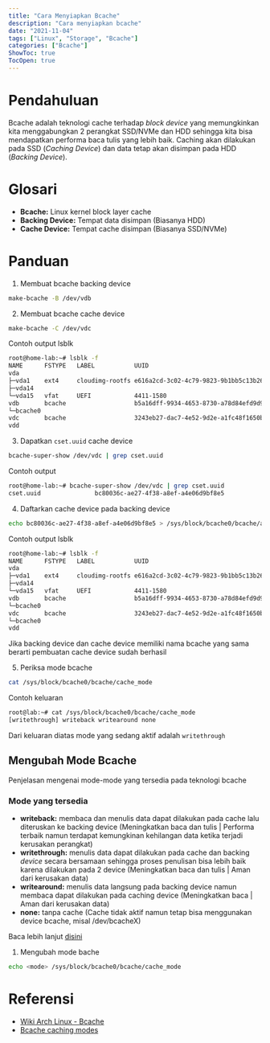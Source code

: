 ```yaml
---
title: "Cara Menyiapkan Bcache"
description: "Cara menyiapkan bcache"
date: "2021-11-04"
tags: ["Linux", "Storage", "Bcache"]
categories: ["Bcache"]
ShowToc: true
TocOpen: true
---
```


# Pendahuluan
Bcache adalah teknologi cache terhadap _block device_ yang memungkinkan kita menggabungkan 2 perangkat SSD/NVMe dan HDD sehingga kita bisa mendapatkan performa baca tulis yang lebih baik. Caching akan dilakukan pada SSD (_Caching Device_) dan data tetap akan disimpan pada HDD (_Backing Device_).

# Glosari
- **Bcache:** Linux kernel block layer cache
- **Backing Device:** Tempat data disimpan (Biasanya HDD)
- **Cache Device:** Tempat cache disimpan (Biasanya SSD/NVMe)

# Panduan
1. Membuat bcache backing device
```bash
make-bcache -B /dev/vdb
```

2. Membuat bcache cache device
```bash
make-bcache -C /dev/vdc
```

Contoh output lsblk
```bash
root@home-lab:~# lsblk -f
NAME      FSTYPE   LABEL           UUID                                 FSAVAIL FSUSE% MOUNTPOINT
vda
├─vda1    ext4     cloudimg-rootfs e616a2cd-3c02-4c79-9823-9b1bb5c13b26   88.3G     9% /
├─vda14
└─vda15   vfat     UEFI            4411-1580                              97.8M     6% /boot/efi
vdb       bcache                   b5a16dff-9934-4653-8730-a78d84efd9d9
└─bcache0
vdc       bcache                   3243eb27-dac7-4e52-9d2e-a1fc48f1650b
vdd
```

3. Dapatkan `cset.uuid` cache device
```bash
bcache-super-show /dev/vdc | grep cset.uuid
```

Contoh output
```bash
root@home-lab:~# bcache-super-show /dev/vdc | grep cset.uuid
cset.uuid               bc80036c-ae27-4f38-a8ef-a4e06d9bf8e5
```

4. Daftarkan cache device pada backing device
```bash
echo bc80036c-ae27-4f38-a8ef-a4e06d9bf8e5 > /sys/block/bcache0/bcache/attach
```

Contoh output lsblk
```bash
root@home-lab:~# lsblk -f
NAME      FSTYPE   LABEL           UUID                                 FSAVAIL FSUSE% MOUNTPOINT
vda
├─vda1    ext4     cloudimg-rootfs e616a2cd-3c02-4c79-9823-9b1bb5c13b26   88.3G     9% /
├─vda14
└─vda15   vfat     UEFI            4411-1580                              97.8M     6% /boot/efi
vdb       bcache                   b5a16dff-9934-4653-8730-a78d84efd9d9
└─bcache0
vdc       bcache                   3243eb27-dac7-4e52-9d2e-a1fc48f1650b
└─bcache0
vdd
```
Jika backing device dan cache device memiliki nama bcache yang sama berarti pembuatan cache device sudah berhasil

5. Periksa mode bcache
```bash
cat /sys/block/bcache0/bcache/cache_mode
```

Contoh keluaran
```bash
root@lab:~# cat /sys/block/bcache0/bcache/cache_mode
[writethrough] writeback writearound none
```
Dari keluaran diatas mode yang sedang aktif adalah `writethrough`

## Mengubah Mode Bcache
Penjelasan mengenai mode-mode yang tersedia pada teknologi bcache

### Mode yang tersedia
- **writeback:** membaca dan menulis data dapat dilakukan pada cache lalu diteruskan ke backing device (Meningkatkan baca dan tulis | Performa terbaik namun terdapat kemungkinan kehilangan data ketika terjadi kerusakan perangkat) 
- **writethrough:** menulis data dapat dilakukan pada cache dan backing _device_ secara bersamaan sehingga proses penulisan bisa lebih baik karena dilakukan pada 2 device (Meningkatkan baca dan tulis | Aman dari kerusakan data)
- **writearound:** menulis data langsung pada backing device namun membaca dapat dilakukan pada caching device (Meningkatkan baca | Aman dari kerusakan data)
- **none:** tanpa cache (Cache tidak aktif namun tetap bisa menggunakan device bcache, misal /dev/bcacheX)

Baca lebih lanjut [disini](https://wiki.ubuntu.com/ServerTeam/Bcache)

1. Mengubah mode bache
```bash
echo <mode> /sys/block/bcache0/bcache/cache_mode
```

# Referensi
- [Wiki Arch Linux - Bcache](https://wiki.archlinux.org/title/bcache)
- [Bcache caching modes](https://wiki.ubuntu.com/ServerTeam/Bcache)